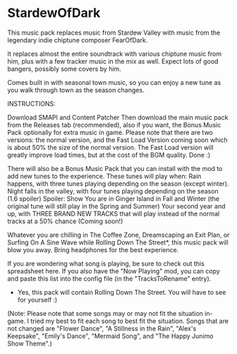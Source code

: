 # StardewOfDark
This music pack replaces music from Stardew Valley with music from the legendary indie chiptune composer FearOfDark.

It replaces almost the entire soundtrack with various chiptune music from him, plus with a few tracker music in the mix as well. Expect lots of good bangers, possibly some covers by him.

Comes built in with seasonal town music, so you can enjoy a new tune as you walk through town as the season changes.

INSTRUCTIONS:

Download SMAPI and Content Patcher
Then download the main music pack from the Releases tab (recommended), also if you want, the Bonus Music Pack optionally for extra music in game.
Please note that there are two versions: the normal version, and the Fast Load Version coming soon which is about 50% the size of the normal version. The Fast Load version will greatly improve load times, but at the cost of the BGM quality.
Done :)

There will also be a Bonus Music Pack that you can install with the mod to add new tunes to the experience. These tunes will play when:
Rain happens, with three tunes playing depending on the season (except winter).
Night falls in the valley, with four tunes playing depending on the season
(1.6 spoiler)
Spoiler:  Show
You are in Ginger Island in Fall and Winter (the original tune will still play in the Spring and Summer)
Your second year and up, with THREE BRAND NEW TRACKS that will play instead of the normal tracks at a 50% chance (Coming soon!)

Whatever you are chilling in The Coffee Zone, Dreamscaping an Exit Plan, or Surfing On A Sine Wave while Rolling Down The Street*, this music pack will blow you away. Bring headphones for the best experience.

If you are wondering what song is playing, be sure to check out this spreadsheet here. If you also have the "Now Playing" mod, you can copy and paste this list into the config file (in the "TracksToRename" entry).

* Yes, this pack will contain Rolling Down The Street. You will have to see for yourself :)

(Note: Please note that some songs may or may not fit the situation in-game. I tried my best to fit each song to best fit the situation. Songs that are not changed are "Flower Dance", "A Stillness in the Rain", "Alex's Keepsake", "Emily's Dance", "Mermaid Song", and "The Happy Junimo Show Theme".)
